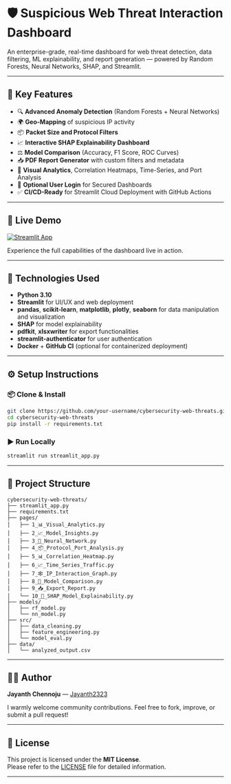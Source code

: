 
# 🛡️ Suspicious Web Threat Interaction Dashboard

An enterprise-grade, real-time dashboard for web threat detection, data filtering, ML explainability, and report generation — powered by Random Forests, Neural Networks, SHAP, and Streamlit.

---

## 🎯 Key Features
- 🔍 **Advanced Anomaly Detection** (Random Forests + Neural Networks)
- 🌍 **Geo-Mapping** of suspicious IP activity
- 📦 **Packet Size and Protocol Filters**
- 📈 **Interactive SHAP Explainability Dashboard**
- ⚖️ **Model Comparison** (Accuracy, F1 Score, ROC Curves)
- 📥 **PDF Report Generator** with custom filters and metadata
- 🧠 **Visual Analytics**, Correlation Heatmaps, Time-Series, and Port Analysis
- 🔐 **Optional User Login** for Secured Dashboards
- ✅ **CI/CD-Ready** for Streamlit Cloud Deployment with GitHub Actions

---

## 🚀 Live Demo
[![Streamlit App](https://img.shields.io/badge/Launch%20App-Streamlit-brightgreen)](https://cybersecurity-web-threats-cdjl6zk84ozvkcvbbw8wnj.streamlit.app/)

Experience the full capabilities of the dashboard live in action.

---

## 🧠 Technologies Used
- **Python 3.10**
- **Streamlit** for UI/UX and web deployment
- **pandas**, **scikit-learn**, **matplotlib**, **plotly**, **seaborn** for data manipulation and visualization
- **SHAP** for model explainability
- **pdfkit**, **xlsxwriter** for export functionalities
- **streamlit-authenticator** for user authentication
- **Docker** + **GitHub CI** (optional for containerized deployment)

---

## ⚙️ Setup Instructions

### 📦 Clone & Install
```bash
git clone https://github.com/your-username/cybersecurity-web-threats.git
cd cybersecurity-web-threats
pip install -r requirements.txt
```

### ▶️ Run Locally
```bash
streamlit run streamlit_app.py
```

---

## 📂 Project Structure

```
cybersecurity-web-threats/
├── streamlit_app.py
├── requirements.txt
├── pages/
│   ├── 1_📊_Visual_Analytics.py
│   ├── 2_📈_Model_Insights.py
│   ├── 3_🧠_Neural_Network.py
│   ├── 4_📦_Protocol_Port_Analysis.py
│   ├── 5_📊_Correlation_Heatmap.py
│   ├── 6_📈_Time_Series_Traffic.py
│   ├── 7_🕸️_IP_Interaction_Graph.py
│   ├── 8_🎯_Model_Comparison.py
│   ├── 9_📥_Export_Report.py
│   └── 10_🧠_SHAP_Model_Explainability.py
├── models/
│   ├── rf_model.py
│   └── nn_model.py
├── src/
│   ├── data_cleaning.py
│   ├── feature_engineering.py
│   └── model_eval.py
├── data/
│   └── analyzed_output.csv
```

---

## 👨‍💻 Author
**Jayanth Chennoju** — [Jayanth2323](https://github.com/Jayanth2323)

I warmly welcome community contributions. Feel free to fork, improve, or submit a pull request!

---

## 📄 License
This project is licensed under the **MIT License**.  
Please refer to the [LICENSE](LICENSE) file for detailed information.

---
